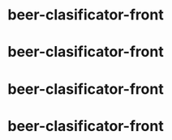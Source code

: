 # beer-clasificator-front
# beer-clasificator-front
# beer-clasificator-front
# beer-clasificator-front
